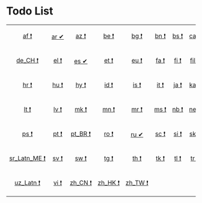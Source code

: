 # Todo List

<table width="100%">
<tr><td align="center" width="8%">

[af&nbsp;❗](todo/af.md)

</td>
<td align="center" width="8%">

[ar&nbsp;✔](todo/ar.md)

</td>
<td align="center" width="8%">

[az&nbsp;❗](todo/az.md)

</td>
<td align="center" width="8%">

[be&nbsp;❗](todo/be.md)

</td>
<td align="center" width="8%">

[bg&nbsp;❗](todo/bg.md)

</td>
<td align="center" width="8%">

[bn&nbsp;❗](todo/bn.md)

</td>
<td align="center" width="8%">

[bs&nbsp;❗](todo/bs.md)

</td>
<td align="center" width="8%">

[ca&nbsp;❗](todo/ca.md)

</td>
<td align="center" width="8%">

[cs&nbsp;❗](todo/cs.md)

</td>
<td align="center" width="8%">

[cy&nbsp;❗](todo/cy.md)

</td>
<td align="center" width="8%">

[da&nbsp;❗](todo/da.md)

</td>
<td align="center" width="8%">

[de&nbsp;❗](todo/de.md)

</td>
</tr>
<tr><td align="center" width="8%">

[de_CH&nbsp;❗](todo/de-ch.md)

</td>
<td align="center" width="8%">

[el&nbsp;❗](todo/el.md)

</td>
<td align="center" width="8%">

[es&nbsp;✔](todo/es.md)

</td>
<td align="center" width="8%">

[et&nbsp;❗](todo/et.md)

</td>
<td align="center" width="8%">

[eu&nbsp;❗](todo/eu.md)

</td>
<td align="center" width="8%">

[fa&nbsp;❗](todo/fa.md)

</td>
<td align="center" width="8%">

[fi&nbsp;❗](todo/fi.md)

</td>
<td align="center" width="8%">

[fil&nbsp;❗](todo/fil.md)

</td>
<td align="center" width="8%">

[fr&nbsp;❗](todo/fr.md)

</td>
<td align="center" width="8%">

[gl&nbsp;❗](todo/gl.md)

</td>
<td align="center" width="8%">

[he&nbsp;❗](todo/he.md)

</td>
<td align="center" width="8%">

[hi&nbsp;❗](todo/hi.md)

</td>
</tr>
<tr><td align="center" width="8%">

[hr&nbsp;❗](todo/hr.md)

</td>
<td align="center" width="8%">

[hu&nbsp;❗](todo/hu.md)

</td>
<td align="center" width="8%">

[hy&nbsp;❗](todo/hy.md)

</td>
<td align="center" width="8%">

[id&nbsp;❗](todo/id.md)

</td>
<td align="center" width="8%">

[is&nbsp;❗](todo/is.md)

</td>
<td align="center" width="8%">

[it&nbsp;❗](todo/it.md)

</td>
<td align="center" width="8%">

[ja&nbsp;❗](todo/ja.md)

</td>
<td align="center" width="8%">

[ka&nbsp;❗](todo/ka.md)

</td>
<td align="center" width="8%">

[kk&nbsp;❗](todo/kk.md)

</td>
<td align="center" width="8%">

[km&nbsp;❗](todo/km.md)

</td>
<td align="center" width="8%">

[kn&nbsp;❗](todo/kn.md)

</td>
<td align="center" width="8%">

[ko&nbsp;❗](todo/ko.md)

</td>
</tr>
<tr><td align="center" width="8%">

[lt&nbsp;❗](todo/lt.md)

</td>
<td align="center" width="8%">

[lv&nbsp;❗](todo/lv.md)

</td>
<td align="center" width="8%">

[mk&nbsp;❗](todo/mk.md)

</td>
<td align="center" width="8%">

[mn&nbsp;❗](todo/mn.md)

</td>
<td align="center" width="8%">

[mr&nbsp;❗](todo/mr.md)

</td>
<td align="center" width="8%">

[ms&nbsp;❗](todo/ms.md)

</td>
<td align="center" width="8%">

[nb&nbsp;❗](todo/nb.md)

</td>
<td align="center" width="8%">

[ne&nbsp;❗](todo/ne.md)

</td>
<td align="center" width="8%">

[nl&nbsp;❗](todo/nl.md)

</td>
<td align="center" width="8%">

[nn&nbsp;❗](todo/nn.md)

</td>
<td align="center" width="8%">

[oc&nbsp;❗](todo/oc.md)

</td>
<td align="center" width="8%">

[pl&nbsp;❗](todo/pl.md)

</td>
</tr>
<tr><td align="center" width="8%">

[ps&nbsp;❗](todo/ps.md)

</td>
<td align="center" width="8%">

[pt&nbsp;❗](todo/pt.md)

</td>
<td align="center" width="8%">

[pt_BR&nbsp;❗](todo/pt-br.md)

</td>
<td align="center" width="8%">

[ro&nbsp;❗](todo/ro.md)

</td>
<td align="center" width="8%">

[ru&nbsp;✔](todo/ru.md)

</td>
<td align="center" width="8%">

[sc&nbsp;❗](todo/sc.md)

</td>
<td align="center" width="8%">

[si&nbsp;❗](todo/si.md)

</td>
<td align="center" width="8%">

[sk&nbsp;❗](todo/sk.md)

</td>
<td align="center" width="8%">

[sl&nbsp;❗](todo/sl.md)

</td>
<td align="center" width="8%">

[sq&nbsp;❗](todo/sq.md)

</td>
<td align="center" width="8%">

[sr_Cyrl&nbsp;❗](todo/sr-cyrl.md)

</td>
<td align="center" width="8%">

[sr_Latn&nbsp;❗](todo/sr-latn.md)

</td>
</tr>
<tr><td align="center" width="8%">

[sr_Latn_ME&nbsp;❗](todo/sr-latn-me.md)

</td>
<td align="center" width="8%">

[sv&nbsp;❗](todo/sv.md)

</td>
<td align="center" width="8%">

[sw&nbsp;❗](todo/sw.md)

</td>
<td align="center" width="8%">

[tg&nbsp;❗](todo/tg.md)

</td>
<td align="center" width="8%">

[th&nbsp;❗](todo/th.md)

</td>
<td align="center" width="8%">

[tk&nbsp;❗](todo/tk.md)

</td>
<td align="center" width="8%">

[tl&nbsp;❗](todo/tl.md)

</td>
<td align="center" width="8%">

[tr&nbsp;❗](todo/tr.md)

</td>
<td align="center" width="8%">

[ug&nbsp;❗](todo/ug.md)

</td>
<td align="center" width="8%">

[uk&nbsp;❗](todo/uk.md)

</td>
<td align="center" width="8%">

[ur&nbsp;❗](todo/ur.md)

</td>
<td align="center" width="8%">

[uz_Cyrl&nbsp;❗](todo/uz-cyrl.md)

</td>
</tr>
<tr><td align="center" width="8%">

[uz_Latn&nbsp;❗](todo/uz-latn.md)

</td>
<td align="center" width="8%">

[vi&nbsp;❗](todo/vi.md)

</td>
<td align="center" width="8%">

[zh_CN&nbsp;❗](todo/zh-cn.md)

</td>
<td align="center" width="8%">

[zh_HK&nbsp;❗](todo/zh-hk.md)

</td>
<td align="center" width="8%">

[zh_TW&nbsp;❗](todo/zh-tw.md)

</td>
<td align="center" width="8%">


</td>
<td align="center" width="8%">


</td>
<td align="center" width="8%">


</td>
<td align="center" width="8%">


</td>
<td align="center" width="8%">


</td>
<td align="center" width="8%">


</td>
<td align="center" width="8%">


</td>
</tr>

</table>

